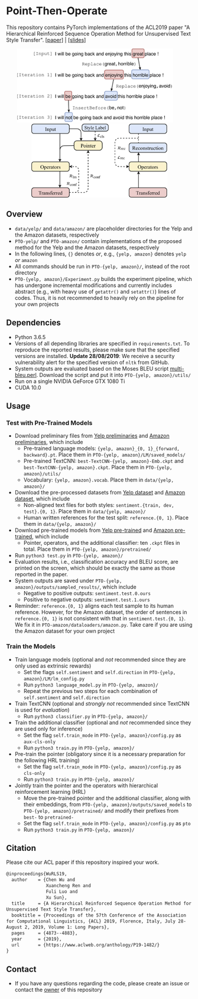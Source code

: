 # Point-Then-Operate
This repository contains PyTorch implementations of the ACL2019 paper "A Hierarchical Reinforced Sequence Operation Method for Unsupervised Text Style Transfer". [[paper]](https://www.aclweb.org/anthology/P19-1482) | [[slides]](static/ACL_2019_PTO_Slides.pdf)

<p align="center">
    <img src="static/Example.png" height="200" /> &nbsp;&nbsp;&nbsp;&nbsp;&nbsp;
    <img src="static/PTO.png" height="200" />
</p> 

## Overview
* `data/yelp/` and `data/amazon/` are placeholder directories for the Yelp and the Amazon datasets, respectively
* `PTO-yelp/` and `PTO-amazon/` contain implementations of the proposed method for the Yelp and the Amazon datasets, respectively
* In the following lines, `{}` denotes *or*, e.g., `{yelp, amazon}` denotes `yelp` *or* `amazon`
* All commands should be run in `PTO-{yelp, amazon}/`, instead of the root directory
* `PTO-{yelp, amazon}/Experiment.py` builds the experiment pipeline, which has undergone incremental modifications and currently includes abstract (e.g., with heavy use of `getattr()` and `setattr()`) lines of codes. Thus, it is not recommended to heavily rely on the pipeline for your own projects

## Dependencies
* Python 3.6.5
* Versions of all depending libraries are specified in `requirements.txt`. To reproduce the reported results, please make sure that the specified versions are installed. **Update 28/08/2019**: We receive a security vulnerability alert for the specified version of `nltk` from GitHub.
* System outputs are evaluated based on the Moses BLEU script [multi-bleu.perl](https://github.com/moses-smt/mosesdecoder/blob/master/scripts/generic/multi-bleu.perl). Download the script and put it into `PTO-{yelp, amazon}/utils/`
* Run on a single NVIDIA GeForce GTX 1080 Ti
* CUDA 10.0

## Usage
### Test with Pre-Trained Models
* Download preliminary files from [Yelp preliminaries](https://drive.google.com/open?id=1N3-TvOvuG79LD6wrAnSB_645GDXZ_Mn1) and [Amazon preliminaries](https://drive.google.com/open?id=1ODbQT3c85dhOygsGSUjXH-_Uw3fn1g2r), which include
    - Pre-trained language models: `{yelp, amazon}_{0, 1}_{forward, backward}.pt`. Place them in `PTO-{yelp, amazon}/LM/saved_models/`
    - Pre-trained TextCNN: `best-TextCNN-{yelp, amazon}-Emb.ckpt` and  `best-TextCNN-{yelp, amazon}.ckpt`. Place them in `PTO-{yelp, amazon}/utils/`
    - Vocabulary: `{yelp, amazon}.vocab`. Place them in `data/{yelp, amazon}/`
* Download the pre-processed datasets from [Yelp dataset](https://github.com/lijuncen/Sentiment-and-Style-Transfer/tree/master/data/yelp) and [Amazon dataset](https://github.com/lijuncen/Sentiment-and-Style-Transfer/tree/master/data/amazon), which include
    - Non-aligned text files for both styles: `sentiment.{train, dev, test}.{0, 1}`. Place them in `data/{yelp, amazon}/`
    - Human written references for the test split: `reference.{0, 1}`. Place them in `data/{yelp, amazon}/`
* Download pre-trained models from [Yelp pre-trained](https://drive.google.com/open?id=1Po31UZEnKLaYt5JP3fLzNr5JZWKwLLmK) and [Amazon pre-trained](https://drive.google.com/open?id=197JPnfLUN-C9AzntmUrR_zUvcjvO8ArJ), which include
    - Pointer, operators, and the additional classifier: ten `.ckpt` files in total. Place them in `PTO-{yelp, amazon}/pretrained/`
* Run `python3 test.py` in `PTO-{yelp, amazon}/`
* Evaluation results, i.e., classification accuracy and BLEU score, are printed on the screen, which should be exactly the same as those reported in the paper.
* System outputs are saved under `PTO-{yelp, amazon}/outputs/sampled_results/`, which include
    - Negative to positive outputs: `sentiment.test.0.ours`
    - Positive to negative outputs: `sentiment.test.1.ours`
* Reminder: `reference.{0, 1}` aligns each test sample to its human reference. However, for the Amazon dataset, the order of sentences in `reference.{0, 1}` is not consistent with that in `sentiment.test.{0, 1}`. We fix it in `PTO-amazon/dataloaders/amazon.py`. Take care if you are using the Amazon dataset for your own project

### Train the Models
* Train language models (optional and *not* recommended since they are only used as extrinsic rewards)
    - Set the flags `self.sentiment` and `self.direction` in `PTO-{yelp, amazon}/LM/lm_config.py`
    - Run `python3 language_model.py` in `PTO-{yelp, amazon}/`
    - Repeat the previous two steps for each combination of `self.sentiment` and `self.direction`
* Train TextCNN (optional and *strongly not* recommended since TextCNN is used for *evaluation*)
    - Run `python3 classifier.py` in `PTO-{yelp, amazon}/`
* Train the additional classifier (optional and *not* recommended since they are used only for inference)
    - Set the flag `self.train_mode` in `PTO-{yelp, amazon}/config.py` as `aux-cls-only`
    - Run `python3 train.py` in `PTO-{yelp, amazon}/`
* Pre-train the pointer (obligatory since it is a necessary preparation for the following HRL training)
    - Set the flag `self.train_mode` in `PTO-{yelp, amazon}/config.py` as `cls-only`
    - Run `python3 train.py` in `PTO-{yelp, amazon}/`
* Jointly train the pointer and the operators with hierarchical reinforcement learning (HRL)
    - Move the pre-trained pointer and the additional classifier, along with their embeddings, from `PTO-{yelp, amazon}/outputs/saved_models` to `PTO-{yelp, amazon}/pretrained/` and modify their prefixes from `best-` to `pretrained-`
    - Set the flag `self.train_mode` in `PTO-{yelp, amazon}/config.py` as `pto`
    - Run `python3 train.py` in `PTO-{yelp, amazon}/`

## Citation
Please cite our ACL paper if this repository inspired your work.
```
@inproceedings{WuRLS19,
  author    = {Chen Wu and
               Xuancheng Ren and
               Fuli Luo and
               Xu Sun},
  title     = {A Hierarchical Reinforced Sequence Operation Method for Unsupervised Text Style Transfer},
  booktitle = {Proceedings of the 57th Conference of the Association for Computational Linguistics, {ACL} 2019, Florence, Italy, July 28- August 2, 2019, Volume 1: Long Papers},
  pages     = {4873--4883},
  year      = {2019},
  url       = {https://www.aclweb.org/anthology/P19-1482/}
}
```
    
## Contact
* If you have any questions regarding the code, please create an issue or contact the [owner](https://github.com/ChenWu98) of this repository
